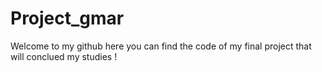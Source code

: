 # Project_gmar
 
Welcome to my github here you can find the code of my final project that will conclued my studies !
